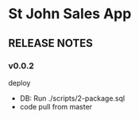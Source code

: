 # St John Sales App 
## RELEASE NOTES

### v0.0.2
deploy
  + DB: Run ./scripts/2-package.sql
  + code pull from master